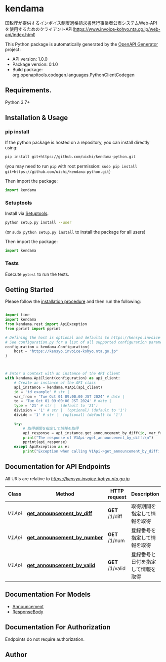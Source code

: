 # kendama
国税庁が提供するインボイス制度適格請求書発行事業者公表システムWeb-APIを使用するためのクライアントAPI(https://www.invoice-kohyo.nta.go.jp/web-api/index.html)

This Python package is automatically generated by the [OpenAPI Generator](https://openapi-generator.tech) project:

- API version: 1.0.0
- Package version: 0.1.0
- Build package: org.openapitools.codegen.languages.PythonClientCodegen

## Requirements.

Python 3.7+

## Installation & Usage
### pip install

If the python package is hosted on a repository, you can install directly using:

```sh
pip install git+https://github.com/uichi/kendama-python.git
```
(you may need to run `pip` with root permission: `sudo pip install git+https://github.com/uichi/kendama-python.git`)

Then import the package:
```python
import kendama
```

### Setuptools

Install via [Setuptools](http://pypi.python.org/pypi/setuptools).

```sh
python setup.py install --user
```
(or `sudo python setup.py install` to install the package for all users)

Then import the package:
```python
import kendama
```

### Tests

Execute `pytest` to run the tests.

## Getting Started

Please follow the [installation procedure](#installation--usage) and then run the following:

```python

import time
import kendama
from kendama.rest import ApiException
from pprint import pprint

# Defining the host is optional and defaults to https://kensyo.invoice-kohyo.nta.go.jp
# See configuration.py for a list of all supported configuration parameters.
configuration = kendama.Configuration(
    host = "https://kensyo.invoice-kohyo.nta.go.jp"
)



# Enter a context with an instance of the API client
with kendama.ApiClient(configuration) as api_client:
    # Create an instance of the API class
    api_instance = kendama.V1Api(api_client)
    id = 'id_example' # str | 
    var_from = 'Tue Oct 01 09:00:00 JST 2024' # date | 
    to = 'Tue Oct 01 09:00:00 JST 2024' # date | 
    type = '21' # str |  (default to '21')
    division = '1' # str |  (optional) (default to '1')
    divide = '1' # str |  (optional) (default to '1')

    try:
        # 取得期間を指定して情報を取得
        api_response = api_instance.get_announcement_by_diff(id, var_from, to, type, division=division, divide=divide)
        print("The response of V1Api->get_announcement_by_diff:\n")
        pprint(api_response)
    except ApiException as e:
        print("Exception when calling V1Api->get_announcement_by_diff: %s\n" % e)

```

## Documentation for API Endpoints

All URIs are relative to *https://kensyo.invoice-kohyo.nta.go.jp*

Class | Method | HTTP request | Description
------------ | ------------- | ------------- | -------------
*V1Api* | [**get_announcement_by_diff**](docs/V1Api.md#get_announcement_by_diff) | **GET** /1/diff | 取得期間を指定して情報を取得
*V1Api* | [**get_announcement_by_number**](docs/V1Api.md#get_announcement_by_number) | **GET** /1/num | 登録番号を指定して情報を取得
*V1Api* | [**get_announcement_by_valid**](docs/V1Api.md#get_announcement_by_valid) | **GET** /1/valid | 登録番号と日付を指定して情報を取得


## Documentation For Models

 - [Announcement](docs/Announcement.md)
 - [ResponseBody](docs/ResponseBody.md)


<a id="documentation-for-authorization"></a>
## Documentation For Authorization

Endpoints do not require authorization.


## Author




